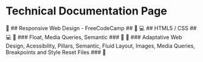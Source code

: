 # Technical Documentation Page #
:page_facing_up: ## Responsive Web Design - FreeCodeCamp ## :page_facing_up:
:computer: ## HTML5 / CSS ## :computer:
:pencil: ### Float, Media Queries, Semantic ### :pencil:
:pencil: ### Adaptative Web Design, Acessibility, Pillars, Semantic, Fluid Layout, Images, Media Queries, Breakpoints and Style Reset Files ### :pencil:


